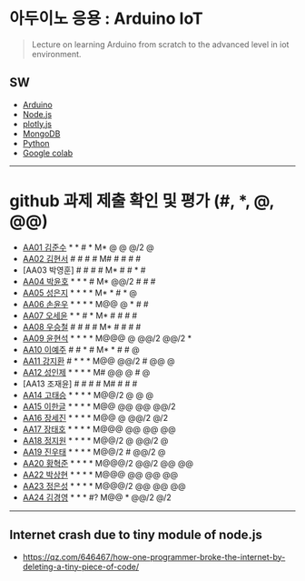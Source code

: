 # 아두이노 응용 : Arduino IoT
> Lecture on learning Arduino from scratch to the advanced level in iot environment.

## SW
- [Arduino](https://www.arduino.cc/)
- [Node.js](https://nodejs.org/ko/)
- [plotly.js](https://plot.ly/)
- [MongoDB](https://www.mongodb.com/download-center#community)
- [Python](https://www.anaconda.com)
- [Google colab](https://colab.research.google.com/)
---

# github 과제 제출 확인 및 평가 (#, *, @, @@)
- [AA01	김준수](http://github.com/96wnstn/AA01) * * # * M* @ @ @/2 @
- [AA02	김현서](https://github.com/HyunSeo0928/AA02) # # # # M# # # # #
- [AA03	박영훈] # # # # M* # # * #
- [AA04	박윤호](https://github.com/yoonho0624/aa04) * * * # M* @@/2 # # #
- [AA05	성은지](https://github.com/eun-jiii/AA05) * * * * M* * # * @
- [AA06	손윤우](https://github.com/yunuu/AA06) * * * * M@@  @ * # #
- [AA07	오세윤](https://github.com/chilledlife/AA07) * * # * M* # # # #
- [AA08	우승철](https://github.com/woo-seung-cheol/AA08) # # # # M* # # # #
- [AA09	윤현석](https://github.com/yhs11116/AA09) * * * * M@@@ @ @@/2 @@/2 *
- [AA10	이예주](https://github.com/JJangyeJJangju/AA10) # # * # M* * # # @
- [AA11	강지환](https://github.com/qkqh9635/aa11) # * * * M@@ @@/2 # @@ @
- [AA12	성인제](https://github.com/nsa32300/AA12) * * * * M# @@ @ # @
- [AA13	조재윤] # # # # M# # # #
- [AA14	고태승](https://github.com/xotmddlsp2/AA14) * * * * M@@/2 @ @ @
- [AA15	이한글](https://github.com/hangle9449/aa15) * * * * M@@ @@ @@ @@/2
- [AA16	장세진](https://github.com/sejin573/aa16) * * * * M@@ @ @@/2 @/2
- [AA17	장태호](https://github.com/HINEET/AA17) * * * * M@@@ @@ @@ @@
- [AA18	정지원](https://github.com/lalalalalra/AA18) * * * * M@@/2 @ @@/2 @
- [AA19	진우태](https://github.com/Wjkdj/AA19) * * * * M@@/2 # @@/2 @
- [AA20	황혁준](https://github.com/FL08/aa20) * * * * M@@@/2 @@/2 @@ @@
- [AA22	박상현](https://github.com/Endien96/AA22) * * * * M@@@ @@ @@ @@
- [AA23	정은성](https://github.com/memory98/aa23) * * * * M@@@/2 @@ @@ @@
- [AA24	김경영](https://github.com/IjuHM17/aa24) * * * #? M@@ * @@/2 @/2

---
## Internet crash due to tiny module of node.js
* https://qz.com/646467/how-one-programmer-broke-the-internet-by-deleting-a-tiny-piece-of-code/

